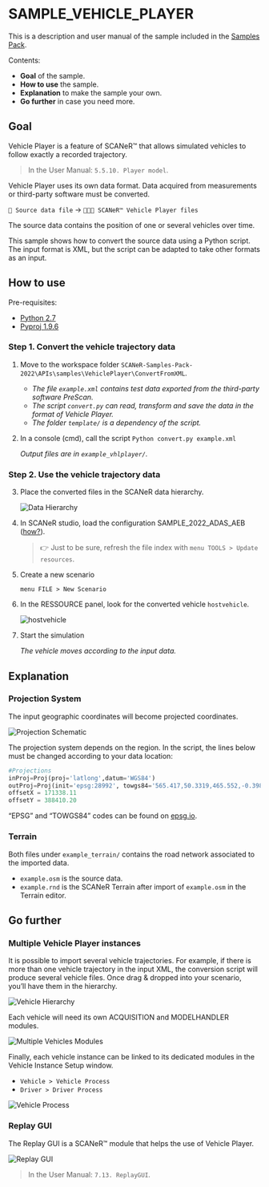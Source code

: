 # SAMPLE_VEHICLE_PLAYER

This is a description and user manual of the sample included in the [Samples Pack](https://github.com/AVSimulation/SCANeR-Samples-Pack).

Contents:
* **Goal** of the sample.
* **How to use** the sample.
* **Explanation** to make the sample your own.
* **Go further** in case you need more.

## Goal

Vehicle Player is a feature of SCANeR™ that allows simulated vehicles to follow exactly a recorded trajectory. 

> In the User Manual: `5.5.10. Player model`.

Vehicle Player uses its own data format. Data acquired from measurements or third-party software must be converted.

`📄 Source data file` → `📄📄📄 SCANeR™ Vehicle Player files`

The source data contains the position of one or several vehicles over time.

This sample shows how to convert the source data using a Python script.
The input format is XML, but the script can be adapted to take other formats as an input.

## How to use

Pre-requisites:
* [Python 2.7](https://www.python.org/downloads/release/python-2716/)
* [Pyproj 1.9.6](https://pypi.org/project/pyproj/1.9.6/)

### Step 1. Convert the vehicle trajectory data

1. Move to the workspace folder `SCANeR-Samples-Pack-2022\APIs\samples\VehiclePlayer\ConvertFromXML`.

   *	*The file `example.xml` contains test data exported from the third-party software PreScan.*
   *	*The script `convert.py` can read, transform and save the data in the format of Vehicle Player.*
   *	*The folder `template/` is a dependency of the script.*

2. In a console (cmd), call the script `Python convert.py example.xml`

   *Output files are in `example_vhlplayer/`.*

### Step 2. Use the vehicle trajectory data

3. Place the converted files in the SCANeR data hierarchy.

   ![Data Hierarchy](assets/data_hierarchy.png)

5. In SCANeR studio, load the configuration SAMPLE_2022_ADAS_AEB ([how?](../HT_Change_work_environment/HT_Change_work_environment.md)).

   > :point_right: Just to be sure, refresh the file index with `menu TOOLS > Update resources`.

6. Create a new scenario

   `menu FILE > New Scenario`

7. In the RESSOURCE panel, look for the converted vehicle `hostvehicle`.

   ![hostvehicle](assets/hostvehicle.png)

8. Start the simulation

   *The vehicle moves according to the input data.*

## Explanation

### Projection System

The input geographic coordinates will become projected coordinates.

![Projection Schematic](assets/projection_schematic.png)

The projection system depends on the region. In the script, the lines below must be changed according to your data location:
```python
#Projections
inProj=Proj(proj='latlong',datum='WGS84')
outProj=Proj(init='epsg:28992', towgs84='565.417,50.3319,465.552,-0.398957,0.343988,-1.8774,4.0725')
offsetX = 171338.11
offsetY = 388410.20
```

“EPSG” and “TOWGS84” codes can be found on [epsg.io](https://epsg.io/).

### Terrain

Both files under `example_terrain/` contains the road network associated to the imported data.
*	`example.osm` is the source data.
*	`example.rnd` is the SCANeR Terrain after import of `example.osm` in the Terrain editor.

## Go further

### Multiple Vehicle Player instances

It is possible to import several vehicle trajectories.
For example, if there is more than one vehicle trajectory in the input XML, the conversion script will produce several vehicle files.
Once drag & dropped into your scenario, you’ll have them in the hierarchy.

![Vehicle Hierarchy](assets/vehicle_hierarchy.png)

Each vehicle will need its own ACQUISITION and MODELHANDLER modules.

![Multiple Vehicles Modules](assets/mult_veh_modules.png)

Finally, each vehicle instance can be linked to its dedicated modules in the Vehicle Instance Setup window.

* `Vehicle > Vehicle Process`
* `Driver > Driver Process`

![Vehicle Process](assets/vehicle_process.png)

### Replay GUI

The Replay GUI is a SCANeR™ module that helps the use of Vehicle Player.

![Replay GUI](assets/replay_gui.png)

> In the User Manual: `7.13. ReplayGUI`.
